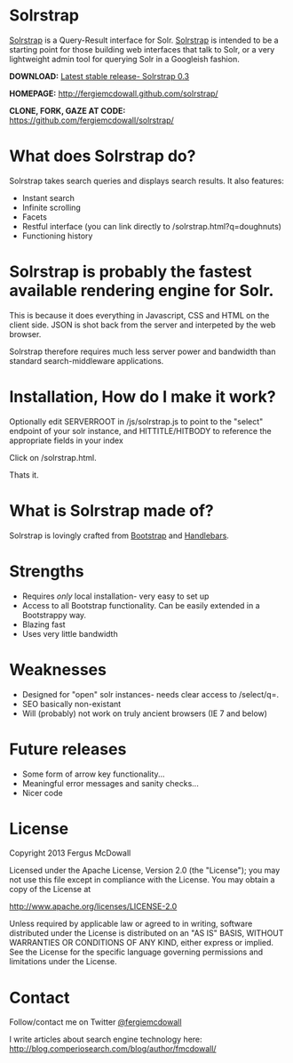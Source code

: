 # Solrstrap

[Solrstrap](http://fergiemcdowall.github.com/solrstrap/) is a Query-Result interface for Solr. [Solrstrap](http://fergiemcdowall.github.com/solrstrap/) is intended to be a starting point for those building web interfaces that talk to Solr, or a very lightweight admin tool for querying Solr in a Googleish fashion.

**DOWNLOAD:** [Latest stable release- Solrstrap 0.3](https://github.com/fergiemcdowall/solrstrap/archive/v0.3.zip)

**HOMEPAGE:** http://fergiemcdowall.github.com/solrstrap/

**CLONE, FORK, GAZE AT CODE:** https://github.com/fergiemcdowall/solrstrap/

# What does Solrstrap do?
Solrstrap takes search queries and displays search results. It also features:
* Instant search
* Infinite scrolling
* Facets
* Restful interface (you can link directly to /solrstrap.html?q=doughnuts)
* Functioning history

# Solrstrap is probably the fastest available rendering engine for Solr.

This is because it does everything in Javascript, CSS and HTML on the client side. JSON is shot back from the server and interpeted by the web browser.

Solrstrap therefore requires much less server power and bandwidth than standard search-middleware applications.

# Installation, How do I make it work?
Optionally edit SERVERROOT in /js/solrstrap.js to point to the "select" endpoint of your solr instance, and HITTITLE/HITBODY to reference the appropriate fields in your index

Click on /solrstrap.html.

Thats it.

# What is Solrstrap made of?
Solrstrap is lovingly crafted from [Bootstrap](http://twitter.github.com/bootstrap/) and [Handlebars](http://handlebarsjs.com).

# Strengths
* Requires _only_ local installation- very easy to set up
* Access to all Bootstrap functionality. Can be easily extended in a Bootstrappy way.
* Blazing fast
* Uses very little bandwidth

# Weaknesses
* Designed for "open" solr instances- needs clear access to /select/q=.
* SEO basically non-existant
* Will (probably) not work on truly ancient browsers (IE 7 and below)

# Future releases
* Some form of arrow key functionality...
* Meaningful error messages and sanity checks...
* Nicer code

# License
Copyright 2013 Fergus McDowall

Licensed under the Apache License, Version 2.0 (the "License");
you may not use this file except in compliance with the License.
You may obtain a copy of the License at

http://www.apache.org/licenses/LICENSE-2.0

Unless required by applicable law or agreed to in writing, software
distributed under the License is distributed on an "AS IS" BASIS,
WITHOUT WARRANTIES OR CONDITIONS OF ANY KIND, either express or implied.
See the License for the specific language governing permissions and
limitations under the License.

# Contact
Follow/contact me on Twitter [@fergiemcdowall](https://twitter.com/fergiemcdowall)

I write articles about search engine technology here: http://blog.comperiosearch.com/blog/author/fmcdowall/
